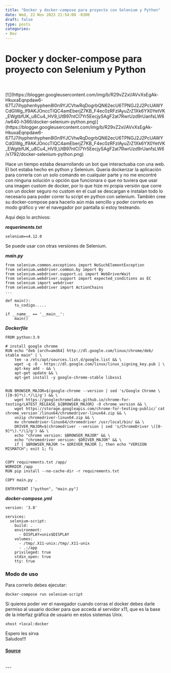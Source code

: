 ```yaml
---
title: "Docker y docker-compose para proyecto con Selenium y Python"
date: Wed, 22 Nov 2023 21:54:00 -0300
draft: false
type: posts
categories: 
- Dev
---
```

# Docker y docker-compose para proyecto con Selenium y Python

<br/>

<br/>
[![](https://blogger.googleusercontent.com/img/b/R29vZ2xl/AVvXsEgAk-HkuxaEqnpdaw6-67TJ7ihyphenhyphen8l0n9YJCVtwRqDogrbQN62ecU6TPNGJ2J2PcUAWYCdGlWg_lf9AKJOnccTIQC4amEberjZ7KB_F4ec0zRFzlAyuZrZ1Xk6YX0YetVK_EWgtbfUK_u8Cu4_HV9_UtB97ntCI7Yr5EecjySAgF2at7RwrUzd9rUanfsLW6/w640-h366/docker-selenium-python.png)](https://blogger.googleusercontent.com/img/b/R29vZ2xl/AVvXsEgAk-HkuxaEqnpdaw6-67TJ7ihyphenhyphen8l0n9YJCVtwRqDogrbQN62ecU6TPNGJ2J2PcUAWYCdGlWg_lf9AKJOnccTIQC4amEberjZ7KB_F4ec0zRFzlAyuZrZ1Xk6YX0YetVK_EWgtbfUK_u8Cu4_HV9_UtB97ntCI7Yr5EecjySAgF2at7RwrUzd9rUanfsLW6/s1792/docker-selenium-python.png)

  

Hace un tiempo estaba desarrollando un bot que interactuaba con una web. El bot estaba hecho en python y Selenium. Quería dockerizar la aplicación para correrla con un solo comando en cualquier parte y no me encontré con ninguna solución u opción que funcionara o que no tuviera que usar una imagen custom de docker, por lo que hize mi propia versión que corre con un docker seguro no custom en el cual se descargan e instalan todo lo necesario para poder correr tu script en python con selenium. También cree su docker-compose para hacerlo aún más sencillo y poder correrlo en modo gráfico y ver el navegador por pantalla si estoy testeando.

  

Aquí dejo lo archivos:

  

_**requeriments.txt**_

```
selenium==4.12.0
```

Se puede usar con otras versiones de Selenium.

  

_**main.py**_

```
from selenium.common.exceptions import NoSuchElementException
from selenium.webdriver.common.by import By
from selenium.webdriver.support.ui import WebDriverWait
from selenium.webdriver.support import expected_conditions as EC
from selenium import webdriver
from selenium.webdriver import ActionChains
...

def main():
	tu_codigo.....

if __name__ == '__main__':
    main()
```

  

**_Dockerfile_**

```
FROM python:3.9

# install google chrome
RUN echo "deb [arch=amd64] http://dl.google.com/linux/chrome/deb/ stable main" | \
    tee -a /etc/apt/sources.list.d/google.list && \
    wget -q -O - https://dl.google.com/linux/linux_signing_key.pub | \
    apt-key add - && \
    apt-get update && \
    apt-get install -y google-chrome-stable libxss1


RUN BROWSER_MAJOR=$(google-chrome --version | sed 's/Google Chrome \([0-9]*\).*/\1/g') && \
    wget https://googlechromelabs.github.io/chrome-for-testing/LATEST_RELEASE_${BROWSER_MAJOR} -O chrome_version && \
    wget https://storage.googleapis.com/chrome-for-testing-public/`cat chrome_version`/linux64/chromedriver-linux64.zip && \
    unzip chromedriver-linux64.zip && \
    mv chromedriver-linux64/chromedriver /usr/local/bin/ && \
    DRIVER_MAJOR=$(chromedriver --version | sed 's/ChromeDriver \([0-9]*\).*/\1/g') && \
    echo "chrome version: $BROWSER_MAJOR" && \
    echo "chromedriver version: $DRIVER_MAJOR" && \
    if [ $BROWSER_MAJOR != $DRIVER_MAJOR ]; then echo "VERSION MISMATCH"; exit 1; fi


COPY requirements.txt /app/
WORKDIR /app
RUN pip install --no-cache-dir -r requirements.txt

COPY main.py .

ENTRYPOINT ["python", "main.py"]
```

  

**_docker-compose.yml_**

```
version: '3.8'

services:
  selenium-script:
    build: .
    environment:
      - DISPLAY=unix$DISPLAY
    volumes:
      - /tmp/.X11-unix:/tmp/.X11-unix
      - .:/app
    privileged: true
    stdin_open: true
    tty: true
```

  

### **Modo de uso**

  

Para correrlo debes ejecutar:

```
docker-compose run selenium-script
```

  

Si quieres poder ver el navegador cuando corras el docker debes darle permiso al usuario docker para que acceda al servidor x11, que es la base de la interfaz gráfica de usuario en estos sistemas Unix.

```
xhost +local:docker
```

  
  
  
Espero les sirva  
Saludos!!!

#### [Source](http://www.blackploit.com/2023/11/docker-y-docker-compose-para-proyecto.html)

<br/>
---
